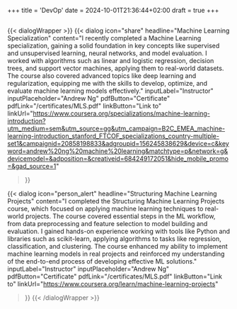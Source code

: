 +++
title = 'DevOp'
date = 2024-10-01T21:36:44+02:00
draft = true
+++

##
{{< dialogWrapper >}}
{{< dialog 
    icon="share" 
    headline="Machine Learning Specialization" 
    content="I recently completed a Machine Learning specialization, gaining a solid foundation in key concepts like supervised and unsupervised learning, neural networks, and model evaluation. I worked with algorithms such as linear and logistic regression, decision trees, and support vector machines, applying them to real-world datasets. The course also covered advanced topics like deep learning and regularization, equipping me with the skills to develop, optimize, and evaluate machine learning models effectively." 
    inputLabel="Instructor" 
    inputPlaceholder="Andrew Ng" 
    pdfButton="Certificate" 
    pdfLink="/certificates/MLS.pdf" 
    linkButton="Link to" 
    linkUrl="https://www.coursera.org/specializations/machine-learning-introduction?utm_medium=sem&utm_source=gg&utm_campaign=B2C_EMEA_machine-learning-introduction_stanford_FTCOF_specializations_country-multiple-set1&campaignid=20858198833&adgroupid=156245838629&device=c&keyword=andrew%20ng%20machine%20learning&matchtype=p&network=g&devicemodel=&adposition=&creativeid=684249172051&hide_mobile_promo=&gad_source=1" 
>}}

{{< dialog 
    icon="person_alert" 
    headline="Structuring Machine Learning Projects" 
    content="I completed the Structuring Machine Learning Projects course, which focused on applying machine learning techniques to real-world projects. The course covered essential steps in the ML workflow, from data preprocessing and feature selection to model building and evaluation. I gained hands-on experience working with tools like Python and libraries such as scikit-learn, applying algorithms to tasks like regression, classification, and clustering. The course enhanced my ability to implement machine learning models in real projects and reinforced my understanding of the end-to-end process of developing effective ML solutions." 
    inputLabel="Instructor" 
    inputPlaceholder="Andrew Ng" 
    pdfButton="Certificate" 
    pdfLink="/certificates/MLS.pdf" 
    linkButton="Link to" 
    linkUrl="https://www.coursera.org/learn/machine-learning-projects" 
>}}
{{< /dialogWrapper >}}



